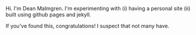 Hi. I'm Dean Malmgren. I'm experimenting with (i) having a personal
site (ii) built using github pages and jekyll.

If you've found this, congratulations! I suspect that not many have.
